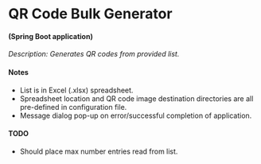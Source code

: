 # QR Code Bulk Generator

#### (Spring Boot application)

*Description: Generates QR codes from provided list.*

#### Notes
* List is in Excel (.xlsx) spreadsheet.
* Spreadsheet location and QR code image destination directories are all pre-defined in configuration file.
* Message dialog pop-up on error/successful completion of application.

#### TODO
* Should place max number entries read from list.